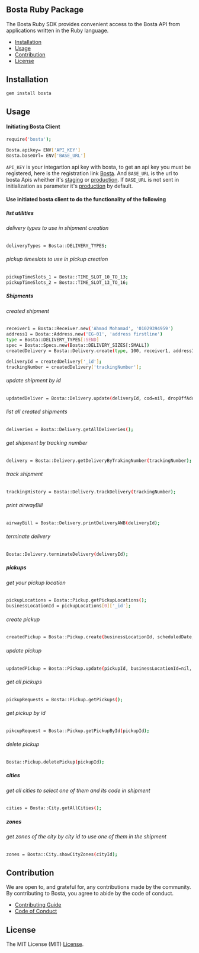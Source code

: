 ## Bosta Ruby Package
The Bosta Ruby SDK provides convenient access to the Bosta API from applications written in the Ruby language.

- [Installation](#installation)
- [Usage](#usage)
- [Contribution](#contribution)
- [License](#license)

## Installation

```bash
gem install bosta
```

## Usage

#### Initiating Bosta Client
```bash
require('bosta');

Bosta.apikey= ENV['API_KEY']
Bosta.baseUrl= ENV['BASE_URL']
```

`API_KEY` is your integartion api key with bosta, to get an api key you must be registered, here is the registration link [Bosta](https://business.bosta.co/signup). And `BASE_URL` is the url to bosta Apis wheither it's [staging](https://stg-app.bosta.co) or [production](https://app.bosta.co). If `BASE_URL` is not sent in initialization as parameter it's [production](https://app.bosta.co) by default.

#### Use initiated bosta client to do the functionality of the following

##### list utilities

###### delivery types to use in shipment creation
```bash
deliveryTypes = Bosta::DELIVERY_TYPES;
```
###### pickup timeslots to use in pickup creation
```bash
pickupTimeSlots_1 = Bosta::TIME_SLOT_10_TO_13;
pickupTimeSlots_2 = Bosta::TIME_SLOT_13_TO_16;
```

##### Shipments
###### created shipment
```bash
receiver1 = Bosta::Receiver.new('Ahmad Mohamad', '01029394959')
address1 = Bosta::Address.new('EG-01', 'address firstline')
type = Bosta::DELIVERY_TYPES[:SEND]
spec = Bosta::Specs.new(Bosta::DELIVERY_SIZES[:SMALL])
createdDelivery = Bosta::Delivery.create(type, 100, receiver1, address1,  spec)

deliveryId = createdDelivery['_id'];
trackingNumber = createdDelivery['trackingNumber'];
```
###### update shipment by id
```bash
updatedDeliver = Bosta::Delivery.update(deliveryId, cod=nil, dropOffAddress= nil, receiver = nil, pickupAddress=nil, businessReference=nil, webhookUrl=nil, notes=nil);
```
###### list all created shipments
```bash
deliveries = Bosta::Delivery.getAllDeliveries();
```
###### get shipment by tracking number
```bash
delivery = Bosta::Delivery.getDeliveryByTrakingNumber(trackingNumber);
```
###### track shipment
```bash
trackingHistory = Bosta::Delivery.trackDelivery(trackingNumber);
```
###### print airwayBill
```bash
airwayBill = Bosta::Delivery.printDeliveryAWB(deliveryId);
```
###### terminate delivery
```bash
Bosta::Delivery.terminateDelivery(deliveryId);
```

##### pickups
###### get your pickup location
```bash
pickupLocations = Bosta::Pickup.getPickupLocations();
businessLocationId = pickupLocations[0]['_id'];
```
###### create pickup
```bash
createdPickup = Bosta::Pickup.create(businessLocationId, scheduledDate, scheduledTimeSlot, contactPerson);
```
###### update pickup
```bash
updatedPickup = Bosta::Pickup.update(pickupId, businessLocationId=nil, scheduledDate=nil, scheduledTimeSlot=nil, contactPerson=nil, notes=nil);
```
###### get all pickups
```bash
pickupRequests = Bosta::Pickup.getPickups();
```
###### get pickup by id
```bash
pikcupRequest = Bosta::Pickup.getPickupById(pickupId);
```
###### delete pickup
```bash
Bosta::Pickup.deletePickup(pickupId);
```

##### cities
###### get all cities to select one of them and its code in shipment
```bash
cities = Bosta::City.getAllCities();
```

##### zones
###### get zones of the city by city id to use one of them in the shipment
```bash
zones = Bosta::City.showCityZones(cityId);
```

## Contribution

We are open to, and grateful for, any contributions made by the community.
By contributing to Bosta, you agree to abide by the code of conduct.
- [Contributing Guide](CONTRIBUTING.md) 
- [Code of Conduct](CODE_OF_CONDUCT.md)

## License

The MIT License (MIT) [License](LICENSE).
